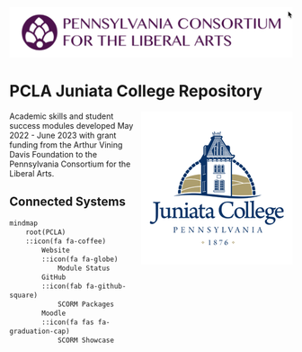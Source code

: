 ![PCLA Logo](./PCLA-logo.png)


# PCLA Juniata College Repository

<p><img src="./juniata.png" title="Juniata College Logo" align="right"/></p>

Academic skills and student success modules developed May 2022 - June 2023 with grant funding from the Arthur Vining Davis Foundation to the Pennsylvania Consortium for the Liberal Arts.

## Connected Systems

<!-- uses Font Awesome Version 5 --> 

```mermaid
mindmap
	root(PCLA)
	::icon(fa fa-coffee)
		Website 
		::icon(fa fa-globe)
			Module Status
		GitHub
		::icon(fab fa-github-square)
			SCORM Packages
		Moodle
		::icon(fa fas fa-graduation-cap)
			SCORM Showcase
```



